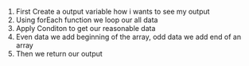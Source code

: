 1. First Create a output variable how i wants to see my output
2. Using forEach function we loop our all data
3. Apply Conditon to get our reasonable data
4. Even data we add beginning of the array, odd data we add end of an array 
5. Then we return our output
